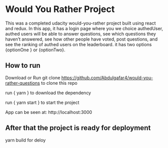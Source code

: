 # Would You Rather Project

This was a completed udacity would-you-rather project built using react and redux. In this app, it has a login page where you we choice authedUser,  authed users will be able to answer questions, see which questions they haven’t answered, see how other people have voted, post questions, and see the ranking of authed users on the leaderboard. it has two options {optionOne } or {optionTwo}.

## How to run
 Download or Run git clone https://github.com/Abdulgafar4/would-you-rather-questions to clone this repo
 
 run { yarn } to download the dependency
 
 run { yarn start } to start the project
 
 App can be seen at: http://localhost:3000

## After that the project is ready for deployment

yarn build for deloy
